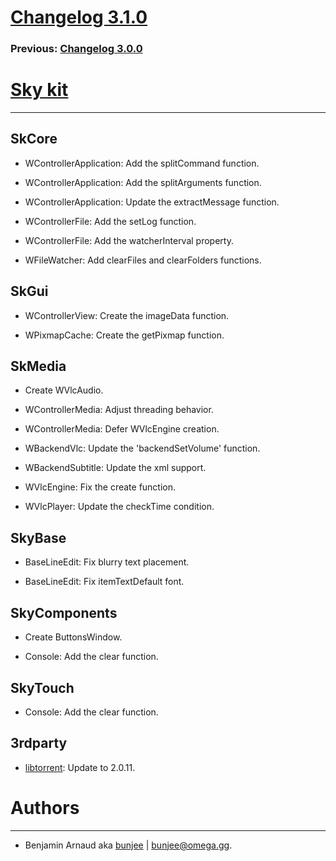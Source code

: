 # [Changelog 3.1.0](https://omega.gg/Sky/changes/2.1.0.html)

### Previous: [Changelog 3.0.0](3.0.0.html)

# [Sky kit](https://omega.gg/Sky)
---

## SkCore

- WControllerApplication: Add the splitCommand function.

- WControllerApplication: Add the splitArguments function.

- WControllerApplication: Update the extractMessage function.

- WControllerFile: Add the setLog function.

- WControllerFile: Add the watcherInterval property.

- WFileWatcher: Add clearFiles and clearFolders functions.


## SkGui

- WControllerView: Create the imageData function.

- WPixmapCache: Create the getPixmap function.


## SkMedia

- Create WVlcAudio.

- WControllerMedia: Adjust threading behavior.

- WControllerMedia: Defer WVlcEngine creation.

- WBackendVlc: Update the 'backendSetVolume' function.

- WBackendSubtitle: Update the xml support.

- WVlcEngine: Fix the create function.

- WVlcPlayer: Update the checkTime condition.


## SkyBase

- BaseLineEdit: Fix blurry text placement.

- BaseLineEdit: Fix itemTextDefault font.


## SkyComponents

- Create ButtonsWindow.

- Console: Add the clear function.


## SkyTouch

- Console: Add the clear function.


## 3rdparty

- [libtorrent](https://github.com/arvidn/libtorrent): Update to 2.0.11.


# Authors
---

- Benjamin Arnaud aka [bunjee](https://bunjee.me) | <bunjee@omega.gg>.
